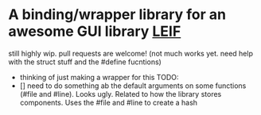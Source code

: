 # A binding/wrapper library for an awesome GUI library [LEIF](https://github.com/cococry/leif/)
still highly wip. pull requests are welcome! (not much works yet. need help with the struct stuff and the #define fucntions)

- thinking of just making a wrapper for this
TODO:
- [] need to do something ab the default arguments on some functions (#file and #line). Looks ugly. Related to how the library stores components. Uses the #file and #line to create a hash
